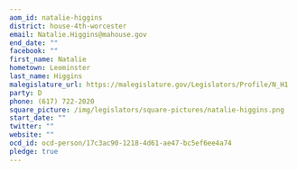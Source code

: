 ```yaml
---
aom_id: natalie-higgins
district: house-4th-worcester
email: Natalie.Higgins@mahouse.gov
end_date: ""
facebook: ""
first_name: Natalie
hometown: Leominster
last_name: Higgins
malegislature_url: https://malegislature.gov/Legislators/Profile/N_H1
party: D
phone: (617) 722-2020
square_picture: /img/legislators/square-pictures/natalie-higgins.png
start_date: ""
twitter: ""
website: ""
ocd_id: ocd-person/17c3ac90-1218-4d61-ae47-bc5ef6ee4a74
pledge: true
---
```

